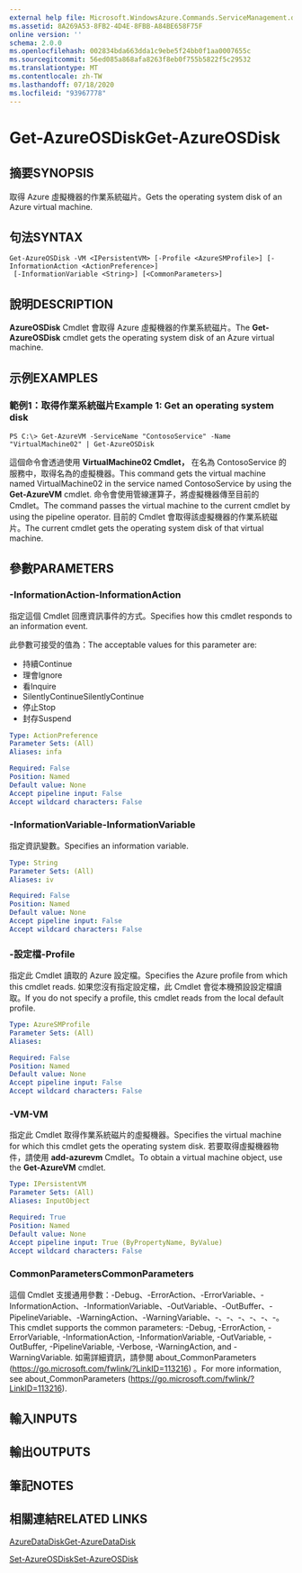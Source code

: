 ```yaml
---
external help file: Microsoft.WindowsAzure.Commands.ServiceManagement.dll-Help.xml
ms.assetid: 8A269A53-8FB2-4D4E-8FBB-A84BE658F75F
online version: ''
schema: 2.0.0
ms.openlocfilehash: 002834bda663dda1c9ebe5f24bb0f1aa0007655c
ms.sourcegitcommit: 56ed085a868afa8263f8eb0f755b5822f5c29532
ms.translationtype: MT
ms.contentlocale: zh-TW
ms.lasthandoff: 07/18/2020
ms.locfileid: "93967778"
---
```

# <span data-ttu-id="a7299-101">Get-AzureOSDisk</span><span class="sxs-lookup"><span data-stu-id="a7299-101">Get-AzureOSDisk</span></span>

## <span data-ttu-id="a7299-102">摘要</span><span class="sxs-lookup"><span data-stu-id="a7299-102">SYNOPSIS</span></span>
<span data-ttu-id="a7299-103">取得 Azure 虛擬機器的作業系統磁片。</span><span class="sxs-lookup"><span data-stu-id="a7299-103">Gets the operating system disk of an Azure virtual machine.</span></span>

## <span data-ttu-id="a7299-104">句法</span><span class="sxs-lookup"><span data-stu-id="a7299-104">SYNTAX</span></span>

```
Get-AzureOSDisk -VM <IPersistentVM> [-Profile <AzureSMProfile>] [-InformationAction <ActionPreference>]
 [-InformationVariable <String>] [<CommonParameters>]
```

## <span data-ttu-id="a7299-105">說明</span><span class="sxs-lookup"><span data-stu-id="a7299-105">DESCRIPTION</span></span>
<span data-ttu-id="a7299-106">**AzureOSDisk** Cmdlet 會取得 Azure 虛擬機器的作業系統磁片。</span><span class="sxs-lookup"><span data-stu-id="a7299-106">The **Get-AzureOSDisk** cmdlet gets the operating system disk of an Azure virtual machine.</span></span>

## <span data-ttu-id="a7299-107">示例</span><span class="sxs-lookup"><span data-stu-id="a7299-107">EXAMPLES</span></span>

### <span data-ttu-id="a7299-108">範例1：取得作業系統磁片</span><span class="sxs-lookup"><span data-stu-id="a7299-108">Example 1: Get an operating system disk</span></span>
```
PS C:\> Get-AzureVM -ServiceName "ContosoService" -Name "VirtualMachine02" | Get-AzureOSDisk
```

<span data-ttu-id="a7299-109">這個命令會透過使用 **VirtualMachine02 Cmdlet，** 在名為 ContosoService 的服務中，取得名為的虛擬機器。</span><span class="sxs-lookup"><span data-stu-id="a7299-109">This command gets the virtual machine named VirtualMachine02 in the service named ContosoService by using the **Get-AzureVM** cmdlet.</span></span>
<span data-ttu-id="a7299-110">命令會使用管線運算子，將虛擬機器傳至目前的 Cmdlet。</span><span class="sxs-lookup"><span data-stu-id="a7299-110">The command passes the virtual machine to the current cmdlet by using the pipeline operator.</span></span>
<span data-ttu-id="a7299-111">目前的 Cmdlet 會取得該虛擬機器的作業系統磁片。</span><span class="sxs-lookup"><span data-stu-id="a7299-111">The current cmdlet gets the operating system disk of that virtual machine.</span></span>

## <span data-ttu-id="a7299-112">參數</span><span class="sxs-lookup"><span data-stu-id="a7299-112">PARAMETERS</span></span>

### <span data-ttu-id="a7299-113">-InformationAction</span><span class="sxs-lookup"><span data-stu-id="a7299-113">-InformationAction</span></span>
<span data-ttu-id="a7299-114">指定這個 Cmdlet 回應資訊事件的方式。</span><span class="sxs-lookup"><span data-stu-id="a7299-114">Specifies how this cmdlet responds to an information event.</span></span>

<span data-ttu-id="a7299-115">此參數可接受的值為：</span><span class="sxs-lookup"><span data-stu-id="a7299-115">The acceptable values for this parameter are:</span></span>

- <span data-ttu-id="a7299-116">持續</span><span class="sxs-lookup"><span data-stu-id="a7299-116">Continue</span></span>
- <span data-ttu-id="a7299-117">理會</span><span class="sxs-lookup"><span data-stu-id="a7299-117">Ignore</span></span>
- <span data-ttu-id="a7299-118">看</span><span class="sxs-lookup"><span data-stu-id="a7299-118">Inquire</span></span>
- <span data-ttu-id="a7299-119">SilentlyContinue</span><span class="sxs-lookup"><span data-stu-id="a7299-119">SilentlyContinue</span></span>
- <span data-ttu-id="a7299-120">停止</span><span class="sxs-lookup"><span data-stu-id="a7299-120">Stop</span></span>
- <span data-ttu-id="a7299-121">封存</span><span class="sxs-lookup"><span data-stu-id="a7299-121">Suspend</span></span>

```yaml
Type: ActionPreference
Parameter Sets: (All)
Aliases: infa

Required: False
Position: Named
Default value: None
Accept pipeline input: False
Accept wildcard characters: False
```

### <span data-ttu-id="a7299-122">-InformationVariable</span><span class="sxs-lookup"><span data-stu-id="a7299-122">-InformationVariable</span></span>
<span data-ttu-id="a7299-123">指定資訊變數。</span><span class="sxs-lookup"><span data-stu-id="a7299-123">Specifies an information variable.</span></span>

```yaml
Type: String
Parameter Sets: (All)
Aliases: iv

Required: False
Position: Named
Default value: None
Accept pipeline input: False
Accept wildcard characters: False
```

### <span data-ttu-id="a7299-124">-設定檔</span><span class="sxs-lookup"><span data-stu-id="a7299-124">-Profile</span></span>
<span data-ttu-id="a7299-125">指定此 Cmdlet 讀取的 Azure 設定檔。</span><span class="sxs-lookup"><span data-stu-id="a7299-125">Specifies the Azure profile from which this cmdlet reads.</span></span>
<span data-ttu-id="a7299-126">如果您沒有指定設定檔，此 Cmdlet 會從本機預設設定檔讀取。</span><span class="sxs-lookup"><span data-stu-id="a7299-126">If you do not specify a profile, this cmdlet reads from the local default profile.</span></span>

```yaml
Type: AzureSMProfile
Parameter Sets: (All)
Aliases: 

Required: False
Position: Named
Default value: None
Accept pipeline input: False
Accept wildcard characters: False
```

### <span data-ttu-id="a7299-127">-VM</span><span class="sxs-lookup"><span data-stu-id="a7299-127">-VM</span></span>
<span data-ttu-id="a7299-128">指定此 Cmdlet 取得作業系統磁片的虛擬機器。</span><span class="sxs-lookup"><span data-stu-id="a7299-128">Specifies the virtual machine for which this cmdlet gets the operating system disk.</span></span>
<span data-ttu-id="a7299-129">若要取得虛擬機器物件，請使用 **add-azurevm** Cmdlet。</span><span class="sxs-lookup"><span data-stu-id="a7299-129">To obtain a virtual machine object, use the **Get-AzureVM** cmdlet.</span></span>

```yaml
Type: IPersistentVM
Parameter Sets: (All)
Aliases: InputObject

Required: True
Position: Named
Default value: None
Accept pipeline input: True (ByPropertyName, ByValue)
Accept wildcard characters: False
```

### <span data-ttu-id="a7299-130">CommonParameters</span><span class="sxs-lookup"><span data-stu-id="a7299-130">CommonParameters</span></span>
<span data-ttu-id="a7299-131">這個 Cmdlet 支援通用參數：-Debug、-ErrorAction、-ErrorVariable、-InformationAction、-InformationVariable、-OutVariable、-OutBuffer、-PipelineVariable、-WarningAction、-WarningVariable、-、-、-、-、-、-。</span><span class="sxs-lookup"><span data-stu-id="a7299-131">This cmdlet supports the common parameters: -Debug, -ErrorAction, -ErrorVariable, -InformationAction, -InformationVariable, -OutVariable, -OutBuffer, -PipelineVariable, -Verbose, -WarningAction, and -WarningVariable.</span></span> <span data-ttu-id="a7299-132">如需詳細資訊，請參閱 about_CommonParameters (https://go.microsoft.com/fwlink/?LinkID=113216) 。</span><span class="sxs-lookup"><span data-stu-id="a7299-132">For more information, see about_CommonParameters (https://go.microsoft.com/fwlink/?LinkID=113216).</span></span>

## <span data-ttu-id="a7299-133">輸入</span><span class="sxs-lookup"><span data-stu-id="a7299-133">INPUTS</span></span>

## <span data-ttu-id="a7299-134">輸出</span><span class="sxs-lookup"><span data-stu-id="a7299-134">OUTPUTS</span></span>

## <span data-ttu-id="a7299-135">筆記</span><span class="sxs-lookup"><span data-stu-id="a7299-135">NOTES</span></span>

## <span data-ttu-id="a7299-136">相關連結</span><span class="sxs-lookup"><span data-stu-id="a7299-136">RELATED LINKS</span></span>

[<span data-ttu-id="a7299-137">AzureDataDisk</span><span class="sxs-lookup"><span data-stu-id="a7299-137">Get-AzureDataDisk</span></span>](./Get-AzureDataDisk.md)

[<span data-ttu-id="a7299-138">Set-AzureOSDisk</span><span class="sxs-lookup"><span data-stu-id="a7299-138">Set-AzureOSDisk</span></span>](./Set-AzureOSDisk.md)


